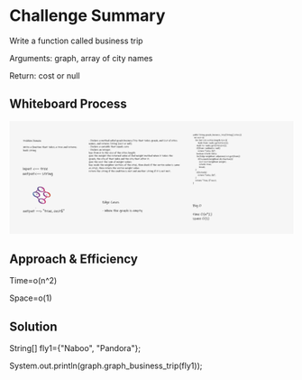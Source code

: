 # Challenge Summary
Write a function called business trip

Arguments: graph, array of city names

Return: cost or null

## Whiteboard Process

![](images/37kafaween.png)

## Approach & Efficiency

Time=o(n^2)

Space=o(1)

## Solution


String[] fly1={"Naboo", "Pandora"};

System.out.println(graph.graph_business_trip(fly1));
